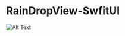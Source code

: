 # RainDropView-SwfitUI

![Alt Text]([[[https://media.giphy.com/media/vFKqnCdLPNOKc/giphy.gif](https://github.com/JavadSheikhsagha/RainDropView-SwfitUI/blob/main/Simulator%20Screen%20Recording%20-%20iPhone%2014%20Pro%20-%202023-07-10%20at%2013.42.11.gif)https://github.com/JavadSheikhsagha/RainDropView-SwfitUI/blob/main/Simulator%20Screen%20Recording%20-%20iPhone%2014%20Pro%20-%202023-07-10%20at%2013.42.11.gif](https://github.com/JavadSheikhsagha/RainDropView-SwfitUI/blob/main/gif.gif?raw=true)](https://github.com/JavadSheikhsagha/RainDropView-SwfitUI/blob/main/gif.gif?raw=true)https://github.com/JavadSheikhsagha/RainDropView-SwfitUI/blob/main/gif.gif?raw=true)
